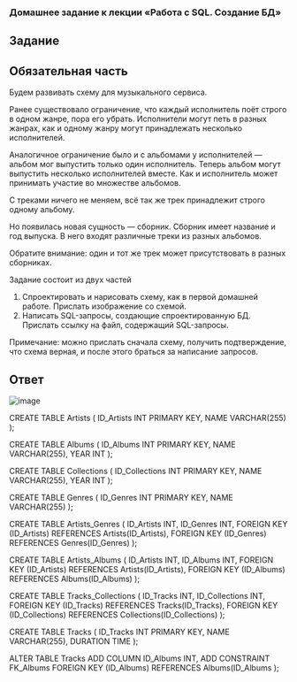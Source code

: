 ### Домашнее задание к лекции «Работа с SQL. Создание БД»

## Задание

## Обязательная часть

Будем развивать схему для музыкального сервиса.

Ранее существовало ограничение, что каждый исполнитель поёт строго в одном жанре, пора его убрать. Исполнители могут петь в разных жанрах, как и одному жанру могут принадлежать несколько исполнителей.

Аналогичное ограничение было и с альбомами у исполнителей — альбом мог выпустить только один исполнитель. Теперь альбом могут выпустить несколько исполнителей вместе. Как и исполнитель может принимать участие во множестве альбомов.

С треками ничего не меняем, всё так же трек принадлежит строго одному альбому.

Но появилась новая сущность — сборник. Сборник имеет название и год выпуска. В него входят различные треки из разных альбомов.

Обратите внимание: один и тот же трек может присутствовать в разных сборниках.

Задание состоит из двух частей

1. Спроектировать и нарисовать схему, как в первой домашней работе. Прислать изображение со схемой.
2. Написать SQL-запросы, создающие спроектированную БД. Прислать ссылку на файл, содержащий SQL-запросы.
   
Примечание: можно прислать сначала схему, получить подтверждение, что схема верная, и после этого браться за написание запросов.

## Ответ 

![image](https://github.com/bezymel/py-homeworks-db/assets/129361495/0f2d6d16-2ac2-4477-aeaa-33a21d273c3a)


CREATE TABLE Artists (
    ID_Artists INT PRIMARY KEY,
    NAME VARCHAR(255)
);

CREATE TABLE Albums (
    ID_Albums INT PRIMARY KEY,
    NAME VARCHAR(255),
    YEAR INT
);

CREATE TABLE Collections (
    ID_Collections INT PRIMARY KEY,
    NAME VARCHAR(255),
    YEAR INT
);

CREATE TABLE Genres (
    ID_Genres INT PRIMARY KEY,
    NAME VARCHAR(255)
);

CREATE TABLE Artists_Genres (
    ID_Artists INT,
    ID_Genres INT,
    FOREIGN KEY (ID_Artists) REFERENCES Artists(ID_Artists),
    FOREIGN KEY (ID_Genres) REFERENCES Genres(ID_Genres)
);

CREATE TABLE Artists_Albums (
    ID_Artists INT,
    ID_Albums INT,
    FOREIGN KEY (ID_Artists) REFERENCES Artists(ID_Artists),
    FOREIGN KEY (ID_Albums) REFERENCES Albums(ID_Albums)
);

CREATE TABLE Tracks_Collections (
    ID_Tracks INT,
    ID_Collections INT,
    FOREIGN KEY (ID_Tracks) REFERENCES Tracks(ID_Tracks),
    FOREIGN KEY (ID_Collections) REFERENCES Collections(ID_Collections)
);

CREATE TABLE Tracks (
    ID_Tracks INT PRIMARY KEY,
    NAME VARCHAR(255),
    DURATION TIME
);

ALTER TABLE Tracks
    ADD COLUMN ID_Albums INT,
    ADD CONSTRAINT FK_Albums
    FOREIGN KEY (ID_Albums)
    REFERENCES Albums(ID_Albums
);
